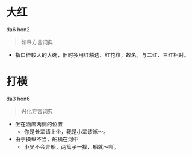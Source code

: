 # 大红
da6 hon2
> 如皋方言词典
- 指口径较大的大碗，旧时多用红釉边、红花纹，故名。与二红、三红相对。

# 打横
da3 hon6
> 兴化方言词典
- 坐在酒席两侧的位置
  - 你是长辈请上坐，我是小辈该派～。
- 由于操纵不当，船横在河中
  - 小吴不会弄船，两篙子一撑，船就～吖。
